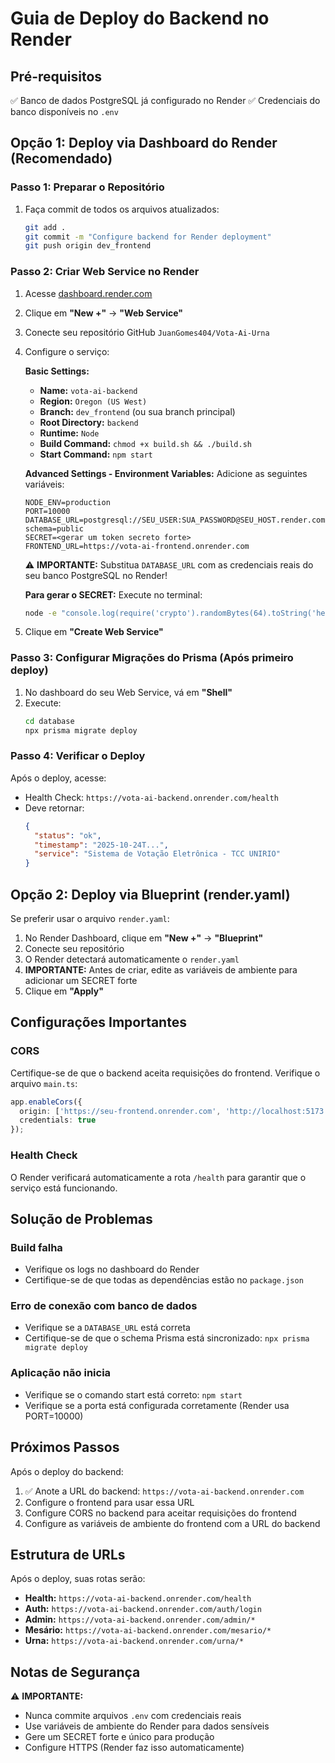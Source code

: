 # Guia de Deploy do Backend no Render

## Pré-requisitos
✅ Banco de dados PostgreSQL já configurado no Render
✅ Credenciais do banco disponíveis no `.env`

## Opção 1: Deploy via Dashboard do Render (Recomendado)

### Passo 1: Preparar o Repositório
1. Faça commit de todos os arquivos atualizados:
   ```bash
   git add .
   git commit -m "Configure backend for Render deployment"
   git push origin dev_frontend
   ```

### Passo 2: Criar Web Service no Render
1. Acesse [dashboard.render.com](https://dashboard.render.com)
2. Clique em **"New +"** → **"Web Service"**
3. Conecte seu repositório GitHub `JuanGomes404/Vota-Ai-Urna`
4. Configure o serviço:

   **Basic Settings:**
   - **Name:** `vota-ai-backend`
   - **Region:** `Oregon (US West)`
   - **Branch:** `dev_frontend` (ou sua branch principal)
   - **Root Directory:** `backend`
   - **Runtime:** `Node`
   - **Build Command:** `chmod +x build.sh && ./build.sh`
   - **Start Command:** `npm start`

   **Advanced Settings - Environment Variables:**
   Adicione as seguintes variáveis:
   ```
   NODE_ENV=production
   PORT=10000
   DATABASE_URL=postgresql://SEU_USER:SUA_PASSWORD@SEU_HOST.render.com:5432/SEU_DATABASE?schema=public
   SECRET=<gerar um token secreto forte>
   FRONTEND_URL=https://vota-ai-frontend.onrender.com
   ```
   
   ⚠️ **IMPORTANTE:** Substitua `DATABASE_URL` com as credenciais reais do seu banco PostgreSQL no Render!

   **Para gerar o SECRET:**
   Execute no terminal:
   ```bash
   node -e "console.log(require('crypto').randomBytes(64).toString('hex'))"
   ```

5. Clique em **"Create Web Service"**

### Passo 3: Configurar Migrações do Prisma (Após primeiro deploy)
1. No dashboard do seu Web Service, vá em **"Shell"**
2. Execute:
   ```bash
   cd database
   npx prisma migrate deploy
   ```

### Passo 4: Verificar o Deploy
Após o deploy, acesse:
- Health Check: `https://vota-ai-backend.onrender.com/health`
- Deve retornar:
  ```json
  {
    "status": "ok",
    "timestamp": "2025-10-24T...",
    "service": "Sistema de Votação Eletrônica - TCC UNIRIO"
  }
  ```

## Opção 2: Deploy via Blueprint (render.yaml)

Se preferir usar o arquivo `render.yaml`:

1. No Render Dashboard, clique em **"New +"** → **"Blueprint"**
2. Conecte seu repositório
3. O Render detectará automaticamente o `render.yaml`
4. **IMPORTANTE:** Antes de criar, edite as variáveis de ambiente para adicionar um SECRET forte
5. Clique em **"Apply"**

## Configurações Importantes

### CORS
Certifique-se de que o backend aceita requisições do frontend. Verifique o arquivo `main.ts`:
```typescript
app.enableCors({
  origin: ['https://seu-frontend.onrender.com', 'http://localhost:5173'],
  credentials: true
});
```

### Health Check
O Render verificará automaticamente a rota `/health` para garantir que o serviço está funcionando.

## Solução de Problemas

### Build falha
- Verifique os logs no dashboard do Render
- Certifique-se de que todas as dependências estão no `package.json`

### Erro de conexão com banco de dados
- Verifique se a `DATABASE_URL` está correta
- Certifique-se de que o schema Prisma está sincronizado: `npx prisma migrate deploy`

### Aplicação não inicia
- Verifique se o comando start está correto: `npm start`
- Verifique se a porta está configurada corretamente (Render usa PORT=10000)

## Próximos Passos

Após o deploy do backend:
1. ✅ Anote a URL do backend: `https://vota-ai-backend.onrender.com`
2. Configure o frontend para usar essa URL
3. Configure CORS no backend para aceitar requisições do frontend
4. Configure as variáveis de ambiente do frontend com a URL do backend

## Estrutura de URLs

Após o deploy, suas rotas serão:
- **Health:** `https://vota-ai-backend.onrender.com/health`
- **Auth:** `https://vota-ai-backend.onrender.com/auth/login`
- **Admin:** `https://vota-ai-backend.onrender.com/admin/*`
- **Mesário:** `https://vota-ai-backend.onrender.com/mesario/*`
- **Urna:** `https://vota-ai-backend.onrender.com/urna/*`

## Notas de Segurança

⚠️ **IMPORTANTE:** 
- Nunca commite arquivos `.env` com credenciais reais
- Use variáveis de ambiente do Render para dados sensíveis
- Gere um SECRET forte e único para produção
- Configure HTTPS (Render faz isso automaticamente)
